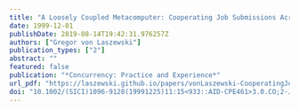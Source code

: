 ```yaml
---
title: "A Loosely Coupled Metacomputer: Cooperating Job Submissions Across Multiple Supercomputing Sites"
date: 1999-12-01
publishDate: 2019-08-14T19:42:31.976257Z
authors: ["Gregor von Laszewski"]
publication_types: ["2"]
abstract: ""
featured: false
publication: "*Concurrency: Practice and Experience*"
url_pdf: "https://laszewski.github.io/papers/vonLaszewski-CooperatingJobs.pdf"
doi: "10.1002/(SICI)1096-9128(19991225)11:15<933::AID-CPE461>3.0.CO;2-J"
---
```


